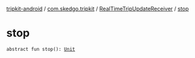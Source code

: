 [tripkit-android](../../index.md) / [com.skedgo.tripkit](../index.md) / [RealTimeTripUpdateReceiver](index.md) / [stop](./stop.md)

# stop

`abstract fun stop(): `[`Unit`](https://kotlinlang.org/api/latest/jvm/stdlib/kotlin/-unit/index.html)